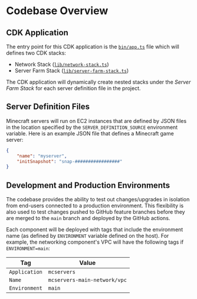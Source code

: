 # Codebase Overview

## CDK Application

The entry point for this CDK application is the [`bin/app.ts`](../bin/app.ts) file which will defines two CDK stacks:

- Network Stack ([`lib/network-stack.ts`](../lib/network-stack.ts))
- Server Farm Stack ([`lib/server-farm-stack.ts`](../lib/server-farm-stack.ts))

The CDK application will dynamically create nested stacks under the *Server Farm Stack* for each server definition file in the project.

## Server Definition Files

Minecraft servers will run on EC2 instances that are defined by JSON files in the location specified by the `SERVER_DEFINITION_SOURCE` environment variable. Here is an example JSON file that defines a Minecraft game server:

```json
{
    "name": "myserver",
    "initSnapshot": "snap-#################"
}
```

## Development and Production Environments

The codebase provides the ability to test out changes/upgrades in isolation from end-users connected to a production environment. This flexibility is also used to test changes pushed to GitHub feature branches before they are merged to the `main` branch and deployed by the GitHub actions.

Each component will be deployed with tags that include the environment name (as defined by `ENVIRONMENT` variable defined on the host). For example, the networking component's VPC will have the following tags if `ENVIRONMENT=main`:

| Tag           | Value                        |
| ------------- | ---------------------------- |
| `Application` | `mcservers`                  |
| `Name`        | `mcservers-main-network/vpc` |
| `Environment` | `main`                       |
